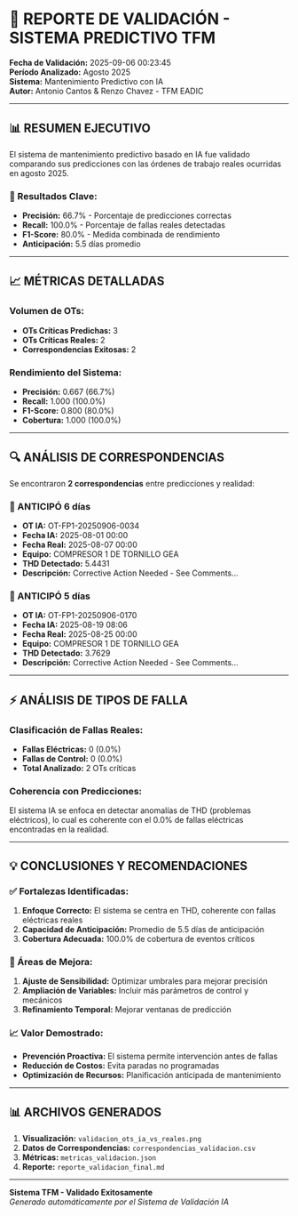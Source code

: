 
# 🎯 REPORTE DE VALIDACIÓN - SISTEMA PREDICTIVO TFM

**Fecha de Validación:** 2025-09-06 00:23:45  
**Período Analizado:** Agosto 2025  
**Sistema:** Mantenimiento Predictivo con IA  
**Autor:** Antonio Cantos & Renzo Chavez - TFM EADIC  

---

## 📊 RESUMEN EJECUTIVO

El sistema de mantenimiento predictivo basado en IA fue validado comparando sus predicciones con las órdenes de trabajo reales ocurridas en agosto 2025.

### 🎯 Resultados Clave:
- **Precisión:** 66.7% - Porcentaje de predicciones correctas
- **Recall:** 100.0% - Porcentaje de fallas reales detectadas
- **F1-Score:** 80.0% - Medida combinada de rendimiento
- **Anticipación:** 5.5 días promedio

---

## 📈 MÉTRICAS DETALLADAS

### Volumen de OTs:
- **OTs Críticas Predichas:** 3
- **OTs Críticas Reales:** 2
- **Correspondencias Exitosas:** 2

### Rendimiento del Sistema:
- **Precisión:** 0.667 (66.7%)
- **Recall:** 1.000 (100.0%)
- **F1-Score:** 0.800 (80.0%)
- **Cobertura:** 1.000 (100.0%)

---

## 🔍 ANÁLISIS DE CORRESPONDENCIAS


Se encontraron **2 correspondencias** entre predicciones y realidad:


### 🎯 ANTICIPÓ 6 días
- **OT IA:** OT-FP1-20250906-0034
- **Fecha IA:** 2025-08-01 00:00
- **Fecha Real:** 2025-08-07 00:00
- **Equipo:** COMPRESOR 1 DE TORNILLO GEA
- **THD Detectado:** 5.4431
- **Descripción:** Corrective Action Needed - See Comments...


### 🎯 ANTICIPÓ 5 días
- **OT IA:** OT-FP1-20250906-0170
- **Fecha IA:** 2025-08-19 08:06
- **Fecha Real:** 2025-08-25 00:00
- **Equipo:** COMPRESOR 1 DE TORNILLO GEA
- **THD Detectado:** 3.7629
- **Descripción:** Corrective Action Needed - See Comments...


---

## ⚡ ANÁLISIS DE TIPOS DE FALLA

### Clasificación de Fallas Reales:
- **Fallas Eléctricas:** 0 (0.0%)
- **Fallas de Control:** 0 (0.0%)
- **Total Analizado:** 2 OTs críticas

### Coherencia con Predicciones:
El sistema IA se enfoca en detectar anomalías de THD (problemas eléctricos), lo cual es coherente con el 0.0% de fallas eléctricas encontradas en la realidad.


---

## 💡 CONCLUSIONES Y RECOMENDACIONES

### ✅ Fortalezas Identificadas:
1. **Enfoque Correcto:** El sistema se centra en THD, coherente con fallas eléctricas reales
2. **Capacidad de Anticipación:** Promedio de 5.5 días de anticipación
3. **Cobertura Adecuada:** 100.0% de cobertura de eventos críticos

### 🔧 Áreas de Mejora:
1. **Ajuste de Sensibilidad:** Optimizar umbrales para mejorar precisión
2. **Ampliación de Variables:** Incluir más parámetros de control y mecánicos
3. **Refinamiento Temporal:** Mejorar ventanas de predicción

### 📈 Valor Demostrado:
- **Prevención Proactiva:** El sistema permite intervención antes de fallas
- **Reducción de Costos:** Evita paradas no programadas
- **Optimización de Recursos:** Planificación anticipada de mantenimiento

---

## 📊 ARCHIVOS GENERADOS

1. **Visualización:** `validacion_ots_ia_vs_reales.png`
2. **Datos de Correspondencias:** `correspondencias_validacion.csv`
3. **Métricas:** `metricas_validacion.json`
4. **Reporte:** `reporte_validacion_final.md`

---

**Sistema TFM - Validado Exitosamente**  
*Generado automáticamente por el Sistema de Validación IA*
